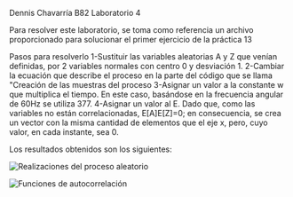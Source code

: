 Dennis Chavarría B82
Laboratorio 4

Para resolver este laboratorio, se toma como referencia un archivo proporcionado para solucionar el primer ejercicio de la práctica 13

Pasos para resolverlo
  1-Sustituir las variables aleatorias A y Z que venían definidas, por 2 variables normales con centro 0 y desviación 1.
  2-Cambiar la ecuación que describe el proceso en la parte del código que se llama "Creación de las muestras del proceso
  3-Asignar un valor a la constante w que multiplica el tiempo. En este caso, basándose en la frecuencia angular de 60Hz
    se utiliza 377.
  4-Asignar un valor al E. Dado que, como las variables no están correlacionadas, E[A]E[Z]=0; en consecuencia, se crea un
    vector con la misma cantidad de elementos que el eje x, pero, cuyo valor, en cada instante, sea 0.

Los resultados obtenidos son los siguientes:

![Realizaciones del proceso aleatorio](imagen1.png) 

![Funciones de autocorrelación](imagen2.png) 
